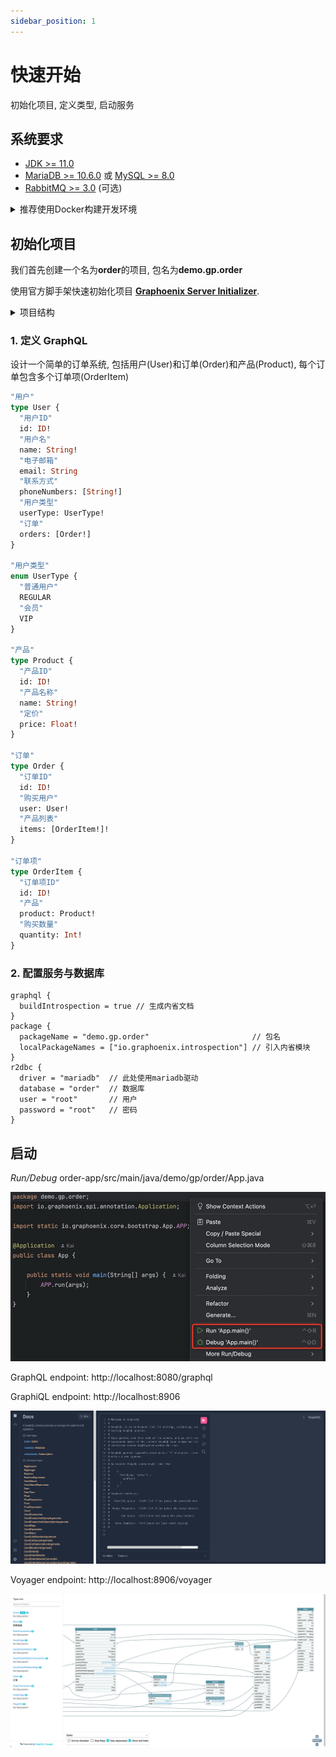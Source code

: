 ```yaml
---
sidebar_position: 1
---
```


# 快速开始

初始化项目, 定义类型, 启动服务

## 系统要求

- [JDK >= 11.0](https://www.oracle.com/in/java/technologies/javase/jdk11-archive-downloads.html/)
- [MariaDB >= 10.6.0](https://mariadb.com/kb/en/mariadb-1060-release-notes/) 或 [MySQL >= 8.0](https://dev.mysql.com/downloads/mysql/8.0.html/)
- [RabbitMQ >= 3.0](https://www.rabbitmq.com/docs/download/) (可选)

<details>
<summary>推荐使用Docker构建开发环境</summary>

```yaml title="docker-compose.yml"
version: "3.8"

services:
  gp-mariadb:
    container_name: gp-mariadb
    image: mariadb:10.6
    restart: unless-stopped
    ports:
      - "3306:3306"
    environment:
      MYSQL_ROOT_PASSWORD: root
      MYSQL_DATABASE: order
      MYSQL_USER: your-username
      MYSQL_PASSWORD: your-password
      MYSQL_HOST: "%"
    networks:
      - gp-net

  gp-rabbitmq:
    container_name: gp-rabbitmq
    image: rabbitmq:3
    restart: unless-stopped
    ports:
      - "5672:5672"
    networks:
      - gp-net

networks:
  gp-net:
```

启动容器

```bash
docker-compose up -d
```

</details>

## 初始化项目

我们首先创建一个名为**order**的项目, 包名为**demo.gp.order**

使用官方脚手架快速初始化项目 **[Graphoenix Server Initializer](https://gp-init.github.io?name=order&packageName=demo.gp.order)**.

<details>
<summary>项目结构</summary>

```
|-- order
    |-- build.gradle
    |-- gradle.properties
    |-- settings.gradle
    |-- order-app                             启动模块, 引入订单和其他模块
    |   |-- build.gradle
    |   |-- src
    |       |-- main
    |           |-- java
    |           |   |-- demo.gp.order
    |           |       |-- App.java          启动类
    |           |-- resources
    |               |-- application.conf      配置文件
    |-- order-package                         订单模块
    |   |-- build.gradle
    |   |-- src
    |       |-- main
    |           |-- java
    |           |   |-- demo.gp.order
    |           |       |-- package-info.java package-info所在目录作为包名
    |           |-- resources
    |               |-- graphql
    |                   |-- order.gql         定义订单相关类型
    |-- other-package                         可根据需求可以加入其他模块
        |-- build.gradle
        |-- src
            |-- main
                |-- java
                |   |-- demo.gp.other
                |       |-- package-info.java
                |-- resources
                    |-- graphql
                        |-- other.gql         定义其他相关类型
```

</details>

### 1. 定义 GraphQL

设计一个简单的订单系统, 包括用户(User)和订单(Order)和产品(Product), 每个订单包含多个订单项(OrderItem)

```graphql title="order-package/src/main/resources/graphql/order.gql"
"用户"
type User {
  "用户ID"
  id: ID!
  "用户名"
  name: String!
  "电子邮箱"
  email: String
  "联系方式"
  phoneNumbers: [String!]
  "用户类型"
  userType: UserType!
  "订单"
  orders: [Order!]
}

"用户类型"
enum UserType {
  "普通用户"
  REGULAR
  "会员"
  VIP
}

"产品"
type Product {
  "产品ID"
  id: ID!
  "产品名称"
  name: String!
  "定价"
  price: Float!
}

"订单"
type Order {
  "订单ID"
  id: ID!
  "购买用户"
  user: User!
  "产品列表"
  items: [OrderItem!]!
}

"订单项"
type OrderItem {
  "订单项ID"
  id: ID!
  "产品"
  product: Product!
  "购买数量"
  quantity: Int!
}
```

### 2. 配置服务与数据库

```hocon title="order-app/src/main/resources/graphql/application.conf"
graphql {
  buildIntrospection = true // 生成内省文档
}
package {
  packageName = "demo.gp.order"                       // 包名
  localPackageNames = ["io.graphoenix.introspection"] // 引入内省模块
}
r2dbc {
  driver = "mariadb"  // 此处使用mariadb驱动
  database = "order"  // 数据库
  user = "root"       // 用户
  password = "root"   // 密码
}
```

## 启动

_Run/Debug_ order-app/src/main/java/demo/gp/order/App.java

![start](./img/start.png "start")

GraphQL endpoint: http://localhost:8080/graphql

GraphiQL endpoint: http://localhost:8906

![graphiQL](./img/graphiQL.png "graphiQL")

Voyager endpoint: http://localhost:8906/voyager

![voyager](./img/voyager.png "voyager")
